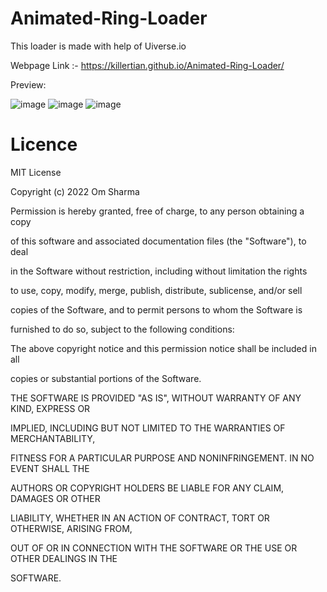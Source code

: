 # Animated-Ring-Loader

This loader is made with help of Uiverse.io

Webpage Link :- https://killertian.github.io/Animated-Ring-Loader/

Preview:

![image](https://user-images.githubusercontent.com/77867638/236294234-7058c951-64c1-484d-a153-dc3a3d042338.png)
![image](https://user-images.githubusercontent.com/77867638/236294359-272718f2-8c9c-43de-9b12-e6d4747323c7.png)
![image](https://user-images.githubusercontent.com/77867638/236294484-80a198ee-a178-409c-9a1f-f65ea88c20c7.png)




# Licence 
MIT License

Copyright (c) 2022 Om Sharma

Permission is hereby granted, free of charge, to any person obtaining a copy

of this software and associated documentation files (the "Software"), to deal

in the Software without restriction, including without limitation the rights

to use, copy, modify, merge, publish, distribute, sublicense, and/or sell

copies of the Software, and to permit persons to whom the Software is

furnished to do so, subject to the following conditions:

The above copyright notice and this permission notice shall be included in all

copies or substantial portions of the Software.

THE SOFTWARE IS PROVIDED "AS IS", WITHOUT WARRANTY OF ANY KIND, EXPRESS OR

IMPLIED, INCLUDING BUT NOT LIMITED TO THE WARRANTIES OF MERCHANTABILITY,

FITNESS FOR A PARTICULAR PURPOSE AND NONINFRINGEMENT. IN NO EVENT SHALL THE

AUTHORS OR COPYRIGHT HOLDERS BE LIABLE FOR ANY CLAIM, DAMAGES OR OTHER

LIABILITY, WHETHER IN AN ACTION OF CONTRACT, TORT OR OTHERWISE, ARISING FROM,

OUT OF OR IN CONNECTION WITH THE SOFTWARE OR THE USE OR OTHER DEALINGS IN THE

SOFTWARE.
